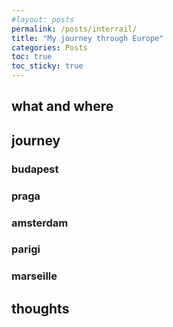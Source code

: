 ```yaml
---
#layout: posts
permalink: /posts/interrail/
title: "My journey through Europe"
categories: Posts
toc: true
toc_sticky: true
---
```

## what and where

## journey

### budapest
### praga
### amsterdam
### parigi
### marseille

## thoughts

